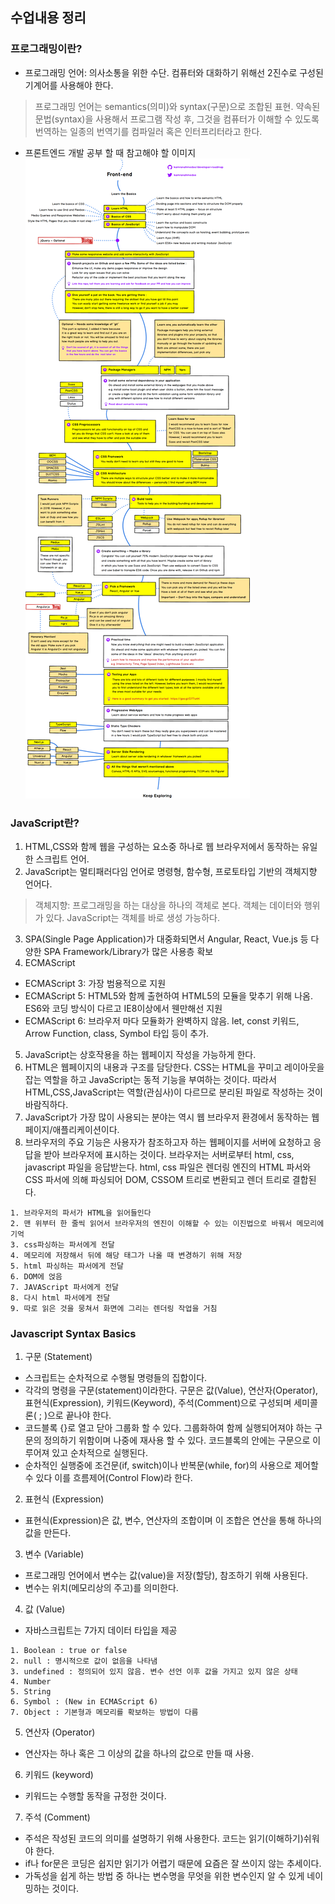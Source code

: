 ## 수업내용 정리

### 프로그래밍이란?

- 프로그래밍 언어: 의사소통을 위한 수단. 컴퓨터와 대화하기 위해선 2진수로 구성된 기계어를 사용해야 한다.
> 프로그래밍 언어는 semantics(의미)와 syntax(구문)으로 조합된 표현.
> 약속된 문법(syntax)을 사용해서 프로그램 작성 후, 그것을 컴퓨터가 이해할 수 있도록 번역하는 일종의 번역기를 컴파일러 혹은 인터프리터라고 한다.

- 프론트엔드 개발 공부 할 때 참고해야 할 이미지
![](../../img/frontend-v2.png)

### JavaScript란?
1. HTML,CSS와 함께 웹을 구성하는 요소중 하나로 웹 브라우저에서 동작하는 유일한 스크립트 언어.
2. JavaScript는 멀티패러다임 언어로 명령형, 함수형, 프로토타입 기반의 객체지향 언어다.
> 객체지향: 프로그래밍을 하는 대상을 하나의 객체로 본다. 객체는 데이터와 행위가 있다. JavaScript는 객체를 바로 생성 가능하다.
3. SPA(Single Page Application)가 대중화되면서 Angular, React, Vue.js 등 다양한 SPA Framework/Library가 많은 사용층 확보
4. ECMAScript
- ECMAScript 3: 가장 범용적으로 지원
- ECMAScript 5: HTML5와 함께 출현하여 HTML5의 모듈을 맞추기 위해 나옴. ES6와 코딩 방식이 다르고 IE8이상에서 웬만해선 지원
- ECMAScript 6: 브라우저 마다 모듈화가 완벽하지 않음. let, const 키워드, Arrow Function, class, Symbol 타입 등이 추가.
5. JavaScript는 상호작용을 하는 웹페이지 작성을 가능하게 한다. 
6. HTML은 웹페이지의 내용과 구조를 담당한다. CSS는 HTML을 꾸미고 레이아웃을 잡는 역할을 하고 JavaScript는 동적 기능을 부여하는 것이다. 따라서 HTML,CSS,JavaScript는 역할(관심사)이 다르므로 분리된 파일로 작성하는 것이 바람직하다.
7. JavaScript가 가장 많이 사용되는 분야는 역시 웹 브라우저 환경에서 동작하는 웹 페이지/애플리케이션이다.
8. 브라우저의 주요 기능은 사용자가 참조하고자 하는 웹페이지를 서버에 요청하고 응답을 받아 브라우저에 표시하는 것이다. 브라우저는 서버로부터 html, css, javascript 파일을 응답받는다. html, css 파일은 렌더링 엔진의 HTML 파서와 CSS 파서에 의해 파싱되어 DOM, CSSOM 트리로 변환되고 렌더 트리로 결합된다.
```
1. 브라우저의 파서가 HTML을 읽어들인다
2. 맨 위부터 한 줄씩 읽어서 브라우저의 엔진이 이해할 수 있는 이진법으로 바꿔서 메모리에 기억
3. css파싱하는 파서에게 전달 
4. 메모리에 저장해서 뒤에 해당 태그가 나올 때 변경하기 위해 저장
5. html 파싱하는 파서에게 전달
6. DOM에 얹음
7. JAVAScript 파서에게 전달
8. 다시 html 파서에게 전달
9. 따로 읽은 것을 뭉쳐서 화면에 그리는 렌더링 작업을 거침
```

### Javascript Syntax Basics
1. 구문 (Statement)
- 스크립트는 순차적으로 수행될 명령들의 집합이다.
- 각각의 명령을 구문(statement)이라한다. 구문은 값(Value), 연산자(Operator), 표현식(Expression), 키워드(Keyword), 주석(Comment)으로 구성되며 세미콜론( ; )으로 끝나야 한다.
- 코드블록 {}로 열고 닫아 그룹화 할 수 있다. 그룹화하여 함께 실행되어져야 하는 구문의 정의하기 위함이며 나중에 재사용 할 수 있다. 코드블록의 안에는 구문으로 이루어져 있고 순차적으로 실행된다.
- 순차적인 실행중에 조건문(if, switch)이나 반복문(while, for)의 사용으로 제어할 수 있다 이를 흐름제어(Control Flow)라 한다.
2. 표현식 (Expression)
- 표현식(Expression)은 값, 변수, 연산자의 조합이며 이 조합은 연산을 통해 하나의 값을 만든다. 
3. 변수 (Variable)
- 프로그래밍 언어에서 변수는 값(value)을 저장(할당), 참조하기 위해 사용된다.
- 변수는 위치(메모리상의 주고)를 의미한다. 
4. 값 (Value)
- 자바스크립트는 7가지 데이터 타입을 제공
```
1. Boolean : true or false
2. null : 명시적으로 값이 없음을 나타냄
3. undefined : 정의되어 있지 않음. 변수 선언 이후 값을 가지고 있지 않은 상태
4. Number 
5. String
6. Symbol : (New in ECMAScript 6)
7. Object : 기본형과 메모리를 확보하는 방법이 다름
```
5. 연산자 (Operator)
- 연산자는 하나 혹은 그 이상의 값을 하나의 값으로 만들 때 사용.
6. 키워드 (keyword)
- 키워드는 수행할 동작을 규정한 것이다.
7. 주석 (Comment)
- 주석은 작성된 코드의 의미를 설명하기 위해 사용한다. 코드는 읽기(이해하기)쉬워야 한다.
- if나 for문은 코딩은 쉽지만 읽기가 어렵기 때문에 요즘은 잘 쓰이지 않는 추세이다.
- 가독성을 쉽게 하는 방법 중 하나는 변수명을 무엇을 위한 변수인지 알 수 있게 네이밍하는 것이다.
